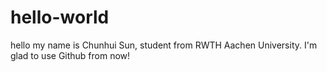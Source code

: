 # hello-world
hello my name is Chunhui Sun, student from RWTH Aachen University. I'm glad to use Github from now!
